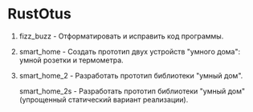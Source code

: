 # RustOtus

1. fizz_buzz - Отформатировать и исправить код программы.
2. smart_home - Создать прототип двух устройств "умного дома": умной розетки и термометра.
3. smart_home_2 - Разработать прототип библиотеки "умный дом".
 
   smart_home_2s - Разработать прототип библиотеки "умный дом" (упрощенный статический вариант реализации).
